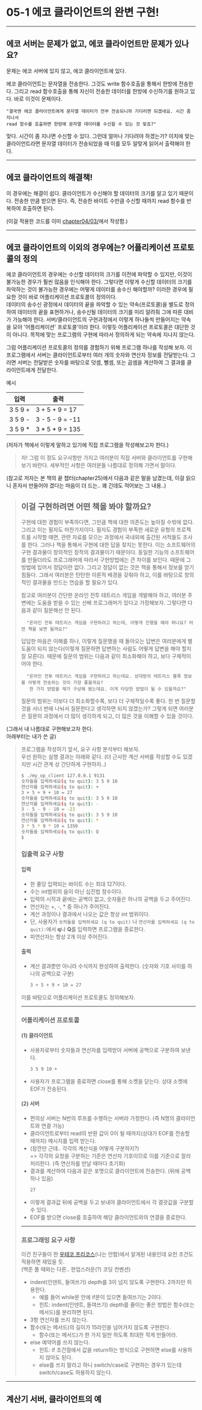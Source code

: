 # 05-1 에코 클라이언트의 완변 구현!

---

## 에코 서버는 문제가 없고, 에코 클라이언트만 문제가 있나요?

문제는 에코 서버에 있지 않고, 에코 클라이언트에 있다.

에코 클라이언트는 문자열을 전송한다. 그것도 write 함수호출을 통해서 한방에 전송한다. 그리고 read 함수호출을 통해 자신이 전송한 데이터를 한방에 수신하기를 원하고 있다. 바로 이것이 문제이다.

    "결국엔 에코 클라이언트에게 문자열 데이터가 전부 전송되니까 기다리면 되겠네요. 시간 좀 지나서
    read 함수를 호출하면 한방에 문자열 데이터를 수신할 수 있는 것 맞죠?"

맞다. 시간이 좀 지나면 수신할 수 있다. 그런데 얼마나 기다려야 하겠는가? 이치에 맞는 클라이언트라면 문자열 데이터가 전송되었을 때 이를 모두 알맞게 읽어서 출력해야 한다.

---

## 에코 클라이언트의 해결책!

이 경우에는 해결이 쉽다. 클라이언트가 수신해야 할 데이터의 크기를 알고 있기 때문이다. 전송한 만큼 받으면 된다. 즉, 전송한 바이트 수만큼 수신할 때까지 read 함수를 반복하여 호출하면 된다.

(이걸 적용한 코드를 이미 [chapter04/03/](../../chapter04/03/)에서 작성함.)

---

## 에코 클라이언트의 이외의 경우에는? 어플리케이션 프로토콜의 정의

에코 클라이언트의 경우에는 수신할 데이터의 크기를 이전에 파악할 수 있지만, 이것이 불가능한 경우가 훨씬 많음을 인식해야 한다.
그렇다면 이렇게 수신할 데이터의 크기를 파악하는 것이 불가능한 경우에는 어떻게 데이터를 송수신 해야할까? 이러한 경우에 필요한 것이 바로 어플리케이션 프로토콜의 정의이다.  
데이터의 송수신 광정에서 데이터의 끝을 파악할 수 있는 약속(프로토콜)을 별도로 정의하여 데이터의 끝을 표현하거나, 송수신될 데이터의 크기를 미리 알려줘 그에 따른 대비가 가능해야 한다. 서버/클라이언트의 구현과정에서 이렇게 하나둘씩 만들어지는 약속을 모아 '어플리케이션' 프로토콜'이라 한다. 이렇듯 어플리케이션 프로토콜은 대단한 것이 아니다. 목적에 맞는 프로그램의 구현에 따라서 정의하게 되는 약속에 지나지 않는다.

그럼 어플리케이션 프로토콜의 정의를 경험하기 위해 프로그램 하나를 작성해 보자. 이 프로그램에서 서버는 클라이언트로부터 여러 개의 숫자와 연산자 정보를 전달받는다. 그러면 서버는 전달받은 숫자를 바탕으로 덧셈, 뺄셈, 또는 곱셈을 계산하여 그 결과를 클라이언트에게 전달한다.

예시

| 입력 | 출력 |
|---|---|
| 3 5 9 + | 3 + 5 + 9 = 17 |
| 3 5 9 - | 3 - 5 - 9 = -11 |
| 3 5 9 * | 3 * 5 * 9 = 135 |

(저자가 책에서 이렇게 말하고 있기에 직접 프로그램을 작성해보고자 한다.)

> 자! 그럼 이 정도 요구사항만 가지고 여러분이 직접 서버와 클라이언트를 구현해보기 바란다.
  세부적인 사항은 여러분들 나름대로 정의해 가면서 말이다.

(참고로 저자는 본 책의 끝 챕터(chapter25)에서 다음과 같은 말을 남겼는데,
이걸 읽으니 혼자서 만들어야 겠다는 마음이 더 드는.. 
꽤 긴데도 적어보는 그 내용..)

> ## 이걸 구현하려면 어떤 책을 봐야 할까요?
> 구현에 대한 경험이 부족하다면, 그만큼 책에 대한 의존도는 높아질 수밖에 없다. 그리고 이는 필자도 마찬가지이다.
  필자도 경험이 부족한 새로운 유형의 프로젝트를 시작할 때면, 관련 자료를 모으는 과정에서 국내외에 출간된 서적들도 조사를
  한다. 그러나 책을 통해서 구현에 대한 답을 찾지는 못한다. 이는 소프트웨어의 구현 결과물이 창의적인 창작의 결과물이기
  때문이다. 동일한 기능의 소프트웨어를 만들더라도 프로그래머에 따라서 구현방법에는 큰 차이를 보인다. 때문에 그 방법에 있어서
  정답이란 없다. 그리고 정답이 없는 것은 책을 통해서 정보를 얻기 힘들다. 그래서 여러분은 탄탄한 이론적 배경을 갖춰야 하고, 
  이를 바탕으로 창의적인 결과물을 만드는 연습을 할 필요가 있다.  
>
>  참고로 여러분이 간단한 온라인 전투 테트리스 게임을 개발해야 하고, 여러분 주변에는 도움을 받을 수 있는 선배 프로그래머가
   있다고 가정해보자. 그렇다면 다음과 같이 질문해선 안 된다.  
>
>       "온라인 전투 테트리스 게임을 구현하려고 하는데, 어떻게 진행을 해야 하나요? 어떤 책을 보면 될까요?"
>
> 답답한 마음은 이해를 하나, 이렇게 질문했을 때 돌아오는 답변은 여러분에게 별 도움이 되지 않는다(이렇게 질문하면 답변하는 사람도 어떻게 답변을 해야 할지 잘 모른다). 때문에 질문의 범위는 다음과 같이 최소화해야 하고, 보다 구체적이어야 한다.
>
>       "온라인 전투 테트리스 게임을 구현하려고 하는데요. 상대방의 테트리스 블록 정보를 어떻게 전송하는 것이 가장 좋을까요?
>        한 가지 방법을 제가 구상해 봤는데요. 이게 타당한 방법이 될 수 있을까요?"
>
> 질문의 범위는 이보다 더 최소화할수록, 보다 더 구체적일수록 좋다. 한 번 질문할 것을 서너 번에 나눠서 질문한다고
  생각하면 되지 않겠는가? 그렇게 되면 여러분은 질문의 과정에서 더 많이 생각하게 되고, 더 많은 것을 이해할 수 있을 것이다.

(그래서 내 나름대로 구현해보고자 한다.  
아래부터는 내가 쓴 글)

> 프로그램을 작성하기 앞서, 요구 사항 분석부터 해보자.  
> 우선 원하는 실행 결과는 아래와 같다. (더 근사한 계산 서버를 작성할 수도 있겠지만 시간 관계 상 간단하게 구현하자..)
>
> ```bash
> $ ./my_op_client 127.0.0.1 9131
> 숫자들을 입력하세요(q to quit): 3 5 9 10   
> 연산자를 입력하세요(q to quit): +
> 3 + 5 + 9 + 10 = 27
> 숫자들을 입력하세요(q to quit): 3 5 9 10
> 연산자를 입력하세요(q to quit): -
> 3 - 5 - 9 - 10 = -21
> 숫자들을 입력하세요(q to quit): 3 5 9 10
> 연산자를 입력하세요(q to quit): *
> 3 * 5 * 9 * 10 = 1350
> 숫자들을 입력하세요(q to quit): Q
>$ 
>```
>
> ### 입출력 요구 사항
>
> #### 입력
>
> * 한 줄당 입력되는 바이트 수는 최대 127이다.
> * 수는 int범위의 음이 아닌 십진법 정수이다.
> * 입력의 시작과 끝에는 공백이 없고, 숫자들은 하나의 공백을 두고 주어진다.
> * 연산자는 +, -, * 중 하나가 주어진다.
> * 계산 과정이나 결과에서 나오는 값은 항상 int 범위이다.
> * 단, 사용자가 ```숫자들을 입력하세요 (q to quit)``` 나 ```연산자를 입력하세요 (q to quit):```에서 **q**나 **Q**를 입력하면 프로그램을 종료한다.
> * 피연산자는 항상 2개 이상 주어진다.
> 
> #### 출력
>
> * 계산 결과뿐만 아니라 수식까지 완성하여 출력한다. (숫자와 기호 사이를 하나의 공백으로 구분)
>   ```bash
>   3 + 5 + 9 + 10 = 27
>   ```
>
> 이를 바탕으로 어플리케이션 프로토콜도 정의해보자.
>
> --- 
> 
> ### 어플리케이션 프로토콜
> 
> #### (1) 클라이언트
> 
> * 사용자로부터 숫자들과 연산자를 입력받아 서버에 공백으로 구분하여 보낸다.
>   ```txt
>   3 5 9 10 +
>   ```
> * 사용자가 프로그램을 종료하면 close를 통해 소켓을 닫는다. 상대 소켓에 EOF가 전송된다.
>
> #### (2) 서버
> 
> * 편의상 서버는 N번의 루프를 수행하는 서버라 가정한다. (즉 N명의 클라이언트와 연결 가능)
> * 클라이언트로부터 read의 반환 값이 0이 될 때까지(상대가 EOF를 전송할 때까지) 메시지를 입력 받는다.
> * (잠깐만 근데.. 각각의 계산식을 어떻게 구분하지?)  
>   => 각각의 요청을 구분하는 기준은 연산자 기호이므로 이를 기준으로 잘라 처리한다. (즉 연산자를 만날 때마다 초기화)
> * 결과를 계산하여 다음과 같은 포맷으로 클라이언트에 전송한다. (뒤에 공백 하나 있음)
>   ```txt
>   27 
>   ```
> * 이렇게 결과값 뒤에 공백을 두고 보내야 클라이언트에서 각 결괏값을 구분할 수 있다.
> * EOF를 받으면 close를 호출하여 해당 클라이언트와의 연결을 종료한다.
>
> --- 
>
> ### 프로그래밍 요구 사항
> 
> 이건 친구들이 한 [우테코 프리코스](https://github.com/woowacourse-precourse/java-lotto#-%ED%94%84%EB%A1%9C%EA%B7%B8%EB%9E%98%EB%B0%8D-%EC%9A%94%EA%B5%AC-%EC%82%AC%ED%95%AD)(나는 안함)에서 알게된 내용인데 요런 조건도 적용하면 재밌을 듯.  
> (백준 풀 때와는 다른.. 현업스러운(?) 코딩 컨벤션)
> * indent(인덴트, 들여쓰기) depth를 3이 넘지 않도록 구현한다. 2까지만 허용한다.
>   * 예를 들어 while문 안에 if문이 있으면 들여쓰기는 2이다.
>   * 힌트: indent(인덴트, 들여쓰기) depth를 줄이는 좋은 방법은 함수(또는 메서드)를 분리하면 된다.
> * 3항 연산자를 쓰지 않는다.
> * 함수(또는 메서드)의 길이가 15라인을 넘어가지 않도록 구현한다.
>   * 함수(또는 메서드)가 한 가지 일만 하도록 최대한 작게 만들어라.
> * else 예약어를 쓰지 않는다.
>   * 힌트: if 조건절에서 값을 return하는 방식으로 구현하면 else를 사용하지 않아도 된다.
>   * else를 쓰지 말라고 하니 switch/case로 구현하는 경우가 있는데 switch/case도 허용하지 않는다.

---  


## 계산기 서버, 클라이언트의 예
    
    